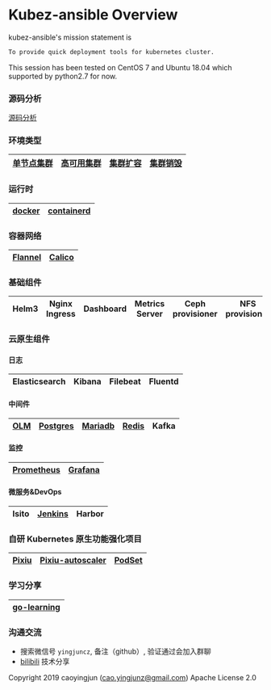 # Kubez-ansible Overview

kubez-ansible's mission statement is

``` bash
To provide quick deployment tools for kubernetes cluster.
```

This session has been tested on CentOS 7 and Ubuntu 18.04 which supported by
python2.7 for now.

### 源码分析
[源码分析](https://www.bilibili.com/video/BV1L84y1h7LE/)

### 环境类型
| [单节点集群](docs/install/all-in-one.md) | [高可用集群](docs/install/multinode.md) | [集群扩容](docs/install/expansion.md) | [集群销毁](docs/install/destroy.md) |
| :----: | :----: | :----:  | :----: |

### 运行时
| [docker](https://github.com/docker) | [containerd](https://github.com/containerd/containerd) |
| :----: | :----: |

### 容器网络
| [Flannel](https://github.com/flannel-io/flannel) | [Calico](https://github.com/projectcalico/calico) |
| :----: | :----: |

### 基础组件
| Helm3 | Nginx Ingress | Dashboard | Metrics Server | Ceph provisioner | NFS provisioner |
| :----: | :----: | :----: | :----: | :----: | :----: |

### 云原生组件
#### 日志
| Elasticsearch | Kibana | Filebeat | Fluentd |
| :----: | :----: | :----:  | :----: |

#### 中间件
| [OLM](docs/paas/olm.md) | [Postgres](docs/paas/postgres.md) | [Mariadb](docs/paas/mariadb.md) | [Redis](docs/paas/redis.md) | Kafka |
| :----: | :----: | :----: | :----: | :----: |

#### 监控
| [Prometheus](https://prometheus.io/docs/prometheus/latest/getting_started/) | [Grafana](https://grafana.com/docs/grafana/latest/whatsnew) |
| :----: | :----: |

#### 微服务&DevOps
| Isito | [Jenkins](docs/apply/jenkins.md) | Harbor |
| :----: | :----: | :----: |

### 自研 Kubernetes 原生功能强化项目
| [Pixiu](https://github.com/caoyingjunz/pixiu) | [Pixiu-autoscaler](https://github.com/caoyingjunz/pixiu-autoscaler) | [PodSet](https://github.com/caoyingjunz/podset-operator) |
| :----: | :----: | :----: |

### 学习分享
| [go-learning](https://github.com/caoyingjunz/go-learning) |
| :----: |

### 沟通交流
- 搜索微信号 `yingjuncz`, 备注（github）, 验证通过会加入群聊
- [bilibili](https://space.bilibili.com/3493104248162809?spm_id_from=333.1007.0.0) 技术分享

Copyright 2019 caoyingjun (cao.yingjunz@gmail.com) Apache License 2.0
